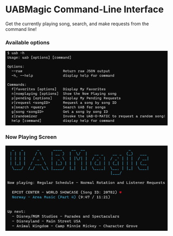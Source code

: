 # UABMagic Command-Line Interface

Get the currently playing song, search, and make requests from the command line!

### Available options

![CLI_Options](https://raw.githubusercontent.com/uabmagic/brand/main/screenshots/cli/1.png 'CLI Options')

### Now Playing Screen

![NowPlaying](https://raw.githubusercontent.com/uabmagic/brand/main/screenshots/cli/0.png 'Now Playing')
